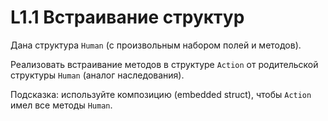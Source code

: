 # L1.1 Встраивание структур

Дана структура `Human` (с произвольным набором полей и методов).

Реализовать встраивание методов в структуре `Action` от родительской структуры `Human` (аналог наследования).

Подсказка: используйте композицию (embedded struct), чтобы `Action` имел все методы `Human`.

